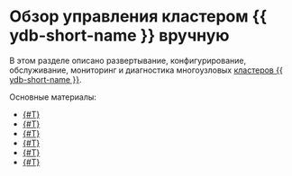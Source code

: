 # Обзор управления кластером {{ ydb-short-name }} вручную

В этом разделе описано развертывание, конфигурирование, обслуживание, мониторинг и диагностика многоузловых [кластеров {{ ydb-short-name }}](../../concepts/cluster/index.md).

Основные материалы:

- [{#T}](../../deploy/index.md)
- [{#T}](../../maintenance/manual/index.md)
- [{#T}](../../devops/manual/monitoring.md)
- [{#T}](../../reference/embedded-ui/index.md)
- [{#T}](system-views.md)
- [{#T}](logging.md)
